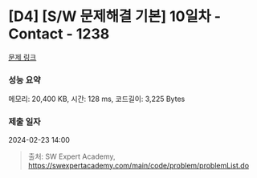 # [D4] [S/W 문제해결 기본] 10일차 - Contact - 1238 

[문제 링크](https://swexpertacademy.com/main/code/problem/problemDetail.do?contestProbId=AV15B1cKAKwCFAYD) 

### 성능 요약

메모리: 20,400 KB, 시간: 128 ms, 코드길이: 3,225 Bytes

### 제출 일자

2024-02-23 14:00



> 출처: SW Expert Academy, https://swexpertacademy.com/main/code/problem/problemList.do